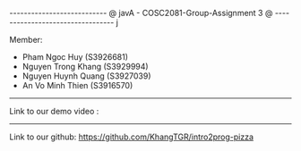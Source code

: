 --------------------------- @  javA - COSC2081-Group-Assignment 3 @ --------------------------------- j

Member:

+ Pham Ngoc Huy (S3926681)
+ Nguyen Trong Khang (S3929994)
+ Nguyen Huynh Quang (S3927039)
+ An Vo Minh Thien (S3916570)

----------------------------------------------------------------------
Link to our demo video : 

---------------------------------------------------------------------
Link to our github: https://github.com/KhangTGR/intro2prog-pizza 
